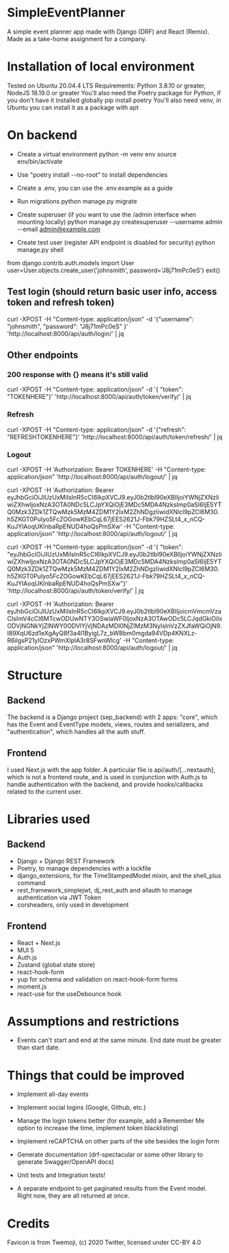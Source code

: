 # SimpleEventPlanner
A simple event planner app made with Django (DRF) and React (Remix). Made as a take-home assignment for a company.

# Installation of local environment
Tested on Ubuntu 20.04.4 LTS
Requirements: Python 3.8.10 or greater, NodeJS 18.19.0 or greater
You'll also need the Poetry package for Python, if you don't have it installed globally
pip install poetry
You'll also need venv, in Ubuntu you can install it as a package with apt

# On backend

* Create a virtual environment
python -m venv env
source env/bin/activate

* Use "poetry install --no-root" to install dependencies

* Create a .env, you can use the .env.example as a guide

* Run migrations
python manage.py migrate

* Create superuser (if you want to use the /admin interface when mounting locally)
python manage.py createsuperuser --username admin --email admin@example.com

* Create test user (register API endpoint is disabled for security)
python manage.py shell

from django.contrib.auth.models import User
user=User.objects.create_user('johnsmith', password='J8j71mPc0eS')
exit()

## Test login (should return basic user info, access token and refresh token)
curl -XPOST -H "Content-type: application/json" -d '{"username": "johnsmith", "password": "J8j71mPc0eS" }' 'http://localhost:8000/api/auth/login/' | jq

## Other endpoints

### 200 response with {} means it's still valid
curl -XPOST -H "Content-type: application/json" -d '{ "token": "TOKENHERE"}' 'http://localhost:8000/api/auth/token/verify/' | jq

### Refresh
curl -XPOST -H "Content-type: application/json" -d '{"refresh": "REFRESHTOKENHERE"}' 'http://localhost:8000/api/auth/token/refresh/' | jq

### Logout
curl -XPOST -H 'Authorization: Bearer TOKENHERE' -H "Content-type: application/json" 'http://localhost:8000/api/auth/logout/' | jq


curl -XPOST -H 'Authorization: Bearer eyJhbGciOiJIUzUxMiIsInR5cCI6IkpXVCJ9.eyJ0b2tlbl90eXBlIjoiYWNjZXNzIiwiZXhwIjoxNzA3OTA0NDc5LCJpYXQiOjE3MDc5MDA4NzksImp0aSI6IjE5YTQ0Mzk3ZDk1ZTQwMzk5MzM4ZDM1Y2IxM2ZhNDgzIiwidXNlcl9pZCI6M30.h5ZKGT0PuIyo5FcZOGowKEbCqL67jEES2621J-Fbk79HZSLt4_x_nCQ-KuJYlAoqUKlnbaRpENUD4hoQsPmSXw' -H "Content-type: application/json" 'http://localhost:8000/api/auth/logout/' | jq

curl -XPOST -H "Content-type: application/json" -d '{ "token": "eyJhbGciOiJIUzUxMiIsInR5cCI6IkpXVCJ9.eyJ0b2tlbl90eXBlIjoiYWNjZXNzIiwiZXhwIjoxNzA3OTA0NDc5LCJpYXQiOjE3MDc5MDA4NzksImp0aSI6IjE5YTQ0Mzk3ZDk1ZTQwMzk5MzM4ZDM1Y2IxM2ZhNDgzIiwidXNlcl9pZCI6M30.h5ZKGT0PuIyo5FcZOGowKEbCqL67jEES2621J-Fbk79HZSLt4_x_nCQ-KuJYlAoqUKlnbaRpENUD4hoQsPmSXw"}' 'http://localhost:8000/api/auth/token/verify/' | jq

curl -XPOST -H 'Authorization: Bearer eyJhbGciOiJIUzUxMiIsInR5cCI6IkpXVCJ9.eyJ0b2tlbl90eXBlIjoicmVmcmVzaCIsImV4cCI6MTcwODUwNTY3OSwiaWF0IjoxNzA3OTAwODc5LCJqdGkiOiIxODVjNGNkYjZlNWY0ODVlYjVjNDAzMDI0NjZlMzM3NyIsInVzZXJfaWQiOjN9.I89XqU6zd1eXgAyQ8f3a4I1ByigL7z_bWBbm0mgda94VDp4KNXLz-R6ilgsP21yIOzxPWmXlplA3r8SFwnWlcg' -H "Content-type: application/json" 'http://localhost:8000/api/auth/logout/' | jq

# Structure

## Backend

The backend is a Django project (sep_backend) with 2 apps: "core", which has the Event and EventType models, views, routes and serializers, and "authentication", which handles all the auth stuff.

## Frontend

I used Next.js with the app folder.
A particular file is api/auth/[...nextauth], which is not a frontend route, and is used in conjunction with Auth.js to handle authentication with the backend, and provide hooks/callbacks related to the current user.

# Libraries used

## Backend

* Django + Django REST Framework
* Poetry, to manage dependencies with a lockfile
* django_extensions, for the TimeStampedModel mixin, and the shell_plus command
* rest_framework_simplejwt, dj_rest_auth and allauth to manage authentication via JWT Token
* corsheaders, only used in development

## Frontend

* React + Next.js
* MUI 5
* Auth.js
* Zustand (global state store)
* react-hook-form
* yup for schema and validation on react-hook-form forms
* moment.js
* react-use for the useDebounce hook

# Assumptions and restrictions
* Events can't start and end at the same minute. End date must be greater than start date.

# Things that could be improved

* Implement all-day events
* Implement social logins (Google, Github, etc.)
* Manage the login tokens better (for example, add a Remember Me option to increase the time, implement token blacklisting)
* Implement reCAPTCHA on other parts of the site besides the login form
* Generate documentation (drf-spectacular or some other library to generate Swagger/OpenAPI docs)
* Unit tests and Integration tests!

* A separate endpoint to get paginated results from the Event model. Right now, they are all returned at once.

# Credits

Favicon is from Twemoji, (c) 2020 Twitter, licensed under CC-BY 4.0

